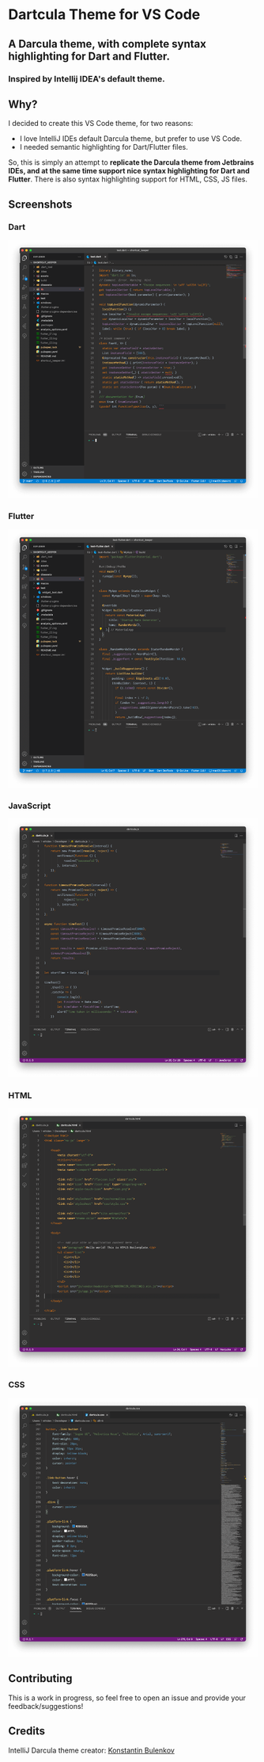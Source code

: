 # Dartcula Theme for VS Code
## A Darcula theme, with complete syntax highlighting for Dart and Flutter. 
### Inspired by Intellij IDEA's default theme.

## Why?
I decided to create this VS Code theme, for two reasons:

- I love IntelliJ IDEs default Darcula theme, but prefer to use VS Code.
- I needed semantic highlighting for Dart/Flutter files.

So, this is simply an attempt to **replicate the Darcula theme from Jetbrains IDEs, and at the same time support nice syntax highlighting for Dart and Flutter**. There is also syntax highlighting support for HTML, CSS, JS files.

## Screenshots

### Dart
![Dart](https://raw.githubusercontent.com/whiplashoo/dartcula-theme/main/public/img/dartcula.dart.png)

### Flutter 
![Flutter](https://raw.githubusercontent.com/whiplashoo/dartcula-theme/main/public/img/dartcula.flutter.png)

### JavaScript
![JavaScript](https://raw.githubusercontent.com/whiplashoo/dartcula-theme/main/public/img/dartcula.js.png)

### HTML
![HTML](https://raw.githubusercontent.com/whiplashoo/dartcula-theme/main/public/img/dartcula.html.png)

### CSS
![CSS](https://raw.githubusercontent.com/whiplashoo/dartcula-theme/main/public/img/dartcula.css.png)

## Contributing
This is a work in progress, so feel free to open an issue and provide your feedback/suggestions!

## Credits
IntelliJ Darcula theme creator: [Konstantin Bulenkov](https://twitter.com/bulenkov)